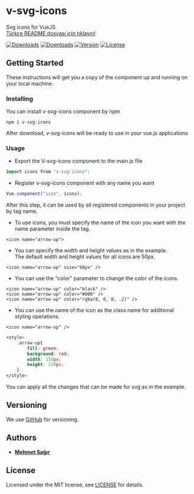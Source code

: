 # v-svg-icons

Svg icons for VueJS. <br>
[Türkçe README dosyası için tıklayın!](https://github.com/mehmetsagir/v-svg-icons/blob/master/trREADME.md)

<p>
  <a href="https://www.npmjs.com/package/v-svg-icons" target="_blank"><img src="https://img.shields.io/npm/dt/v-svg-icons.svg" alt="Downloads"></a>
  <a href="https://www.npmjs.com/package/v-svg-icons" target="_blank"><img src="https://img.shields.io/npm/dm/v-svg-icons.svg?sanitize=true" alt="Downloads"></a>
  <a href="https://www.npmjs.com/package/v-svg-icons" target="_blank"><img src="https://img.shields.io/npm/v/v-svg-icons.svg?sanitize=true" alt="Version"></a>
  <a href="https://www.npmjs.com/package/v-svg-icons" target="_blank"><img src="https://img.shields.io/npm/l/v-svg-icons.svg?sanitize=true" alt="License"></a>
</p>

## Getting Started

These instructions will get you a copy of the component up and running on your local machine.

### Installing

You can install v-svg-icons component by npm

```
npm i v-svg-icons
```

After download, v-svg-icons will be ready to use in your vue.js applications

### Usage

- Export the V-svg-icons component to the main.js file

```js
import icons from "v-svg-icons";
```

- Register v-svg-icons component with any name you want

```js
Vue.component("icon", icons);
```

After this step, it can be used by all registered components in your project by tag name.

- To use icons, you must specify the name of the icon you want with the name parameter inside the <icon name = "" /> tag.

```vue
<icon name="arrow-up">
```

- You can specify the width and height values as in the example.
  <br>
  The default width and height values for all icons are 50px.

```vue
<icon name="arrow-up" size="60px" />
```

- You can use the "color" parameter to change the color of the icons.

```vue
<icon name="arrow-up" color="black" />
<icon name="arrow-up" color="#000" />
<icon name="arrow-up" color="rgba(0, 0, 0, .2)" />
```

- You can use the name of the icon as the class name for additional styling operations.

```vue
<icon name="arrow-up" />
```

```css
<style>
    .arrow-up{
        fill: green;
        background: red;
        width: 150px;
        height: 150px;
    }
</style>
```

You can apply all the changes that can be made for svg as in the example.

## Versioning

We use [GitHub](https://github.com/mehmetsagir/v-svg-icons) for versioning.

## Authors

- **[Mehmet Sağır](https://github.com/mehmetsagir)**

## License

Licensed under the MIT license, see [LICENSE](https://github.com/mehmetsagir/v-svg-icons/blob/master/LICENSE) for details.
